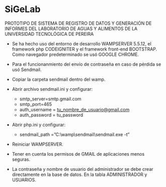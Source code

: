 # SiGeLab
PROTOTIPO DE SISTEMA DE REGISTRO DE DATOS Y GENERACIÓN DE INFORMES DEL LABORATORIO DE AGUAS Y ALIMENTOS DE LA UNIVERSIDAD TECNOLÓGICA DE PEREIRA

- Se ha hecho uso del entorno de desarrollo WAMPSERVER 5.5.12, el framework php CODEIGNITER y el framework front-end BOOTSTRAP. Como navegador predeterminado se usó GOOGLE CHROME.

- Para el funcionanmiento del envío de contraseña en caso de pérdida se usó Sendmail.
- Copiar la carpeta sendmail dentro del wamp.
- Abrir archivo sendmail.ini y configurar:
  - smtp_server=smtp.gmail.com
  - smtp_port=465
  - auth_username = tu_nombre_de_usuario@gmail.com
  - auth_password = tu_password
- Abrir php.ini y configurar:
  - sendmail_path =”C:\wamp\sendmail\sendmail.exe -t”
- Reiniciar WAMPSERVER.
- Tener en cuenta los permisos de GMAIL de aplicaciones menos seguras.

- La contraseña y nombre de usuario del administrador se debe crear directamente en la base de datos. En la tabla ADMINISTRADOR y USUARIOS.
